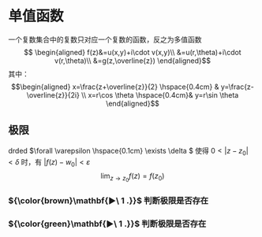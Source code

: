 # 单值函数
一个复数集合中的复数只对应一个复数的函数，反之为多值函数
$$ \begin{aligned}
 f(z)&=u(x,y)+i\cdot v(x,y)\\
&=u(r,\theta)+i\cdot v(r,\theta)\\
&=g(z,\overline{z})
\end{aligned}$$
其中：
$$\begin{aligned}
x=\frac{z+\overline{z}}{2} \hspace{0.4cm} & y=\frac{z-\overline{z}}{2i} \\
x=r\cos \theta \hspace{0.4cm}&  y=r\sin \theta
\end{aligned}$$
## 极限
drded $\forall \varepsilon \hspace{0.1cm}   \exists \delta $ 使得 $0<\left\vert z-z_0 \right\vert<\delta$ 时，有 $\left\vert f(z)-w_0 \right\vert <\varepsilon$
$$\lim_{z \to z_0} f(z) =f(z_0)$$

### ${\color{brown}\mathbf{▶\ 1 .}}$  判断极限是否存在
### ${\color{green}\mathbf{▶\ 1 .}}$  判断极限是否存在